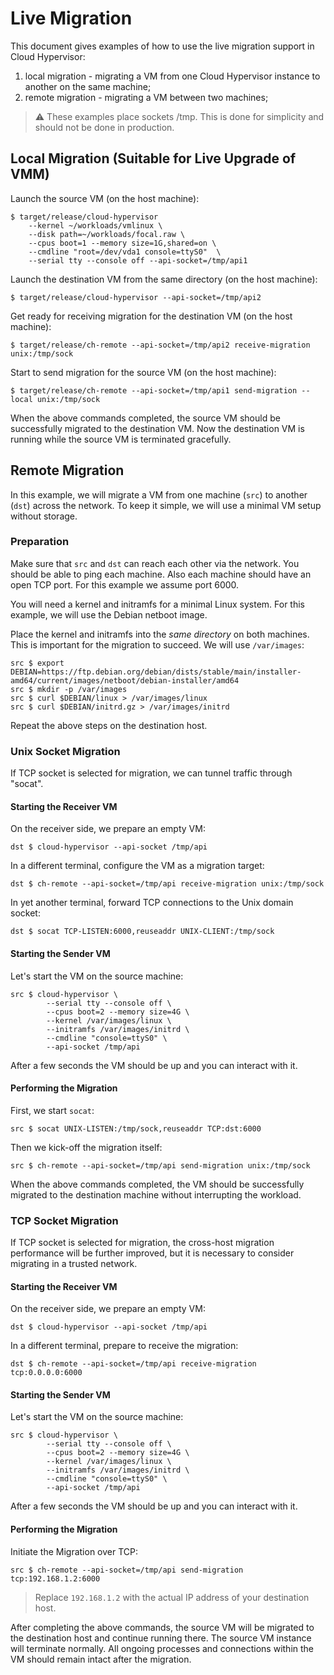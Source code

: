 # Live Migration

This document gives examples of how to use the live migration support
in Cloud Hypervisor:

1. local migration - migrating a VM from one Cloud Hypervisor instance to another on the same machine;
1. remote migration - migrating a VM between two machines;

> :warning: These examples place sockets /tmp. This is done for
> simplicity and should not be done in production.

## Local Migration (Suitable for Live Upgrade of VMM)

Launch the source VM (on the host machine):

```console
$ target/release/cloud-hypervisor
    --kernel ~/workloads/vmlinux \
    --disk path=~/workloads/focal.raw \
    --cpus boot=1 --memory size=1G,shared=on \
    --cmdline "root=/dev/vda1 console=ttyS0"  \
    --serial tty --console off --api-socket=/tmp/api1
```

Launch the destination VM from the same directory (on the host machine):

```console
$ target/release/cloud-hypervisor --api-socket=/tmp/api2
```

Get ready for receiving migration for the destination VM (on the host machine):

```console
$ target/release/ch-remote --api-socket=/tmp/api2 receive-migration unix:/tmp/sock
```

Start to send migration for the source VM (on the host machine):

```console
$ target/release/ch-remote --api-socket=/tmp/api1 send-migration --local unix:/tmp/sock
```

When the above commands completed, the source VM should be successfully
migrated to the destination VM. Now the destination VM is running while
the source VM is terminated gracefully.

## Remote Migration

In this example, we will migrate a VM from one machine (`src`) to
another (`dst`) across the network. To keep it simple, we will use a
minimal VM setup without storage.

### Preparation

Make sure that `src` and `dst` can reach each other via the
network. You should be able to ping each machine. Also each machine
should have an open TCP port. For this example we assume port 6000.

You will need a kernel and initramfs for a minimal Linux system. For
this example, we will use the Debian netboot image.

Place the kernel and initramfs into the _same directory_ on both
machines. This is important for the migration to succeed. We will use
`/var/images`:

```console
src $ export DEBIAN=https://ftp.debian.org/debian/dists/stable/main/installer-amd64/current/images/netboot/debian-installer/amd64
src $ mkdir -p /var/images
src $ curl $DEBIAN/linux > /var/images/linux
src $ curl $DEBIAN/initrd.gz > /var/images/initrd
```

Repeat the above steps on the destination host.

### Unix Socket Migration

If TCP socket is selected for migration, we can tunnel traffic through "socat".

#### Starting the Receiver VM

On the receiver side, we prepare an empty VM:

```console
dst $ cloud-hypervisor --api-socket /tmp/api
```

In a different terminal, configure the VM as a migration target:

```console
dst $ ch-remote --api-socket=/tmp/api receive-migration unix:/tmp/sock
```

In yet another terminal, forward TCP connections to the Unix domain socket:

```console
dst $ socat TCP-LISTEN:6000,reuseaddr UNIX-CLIENT:/tmp/sock
```

#### Starting the Sender VM

Let's start the VM on the source machine:

```console
src $ cloud-hypervisor \
        --serial tty --console off \
        --cpus boot=2 --memory size=4G \
        --kernel /var/images/linux \
        --initramfs /var/images/initrd \
        --cmdline "console=ttyS0" \
        --api-socket /tmp/api
```

After a few seconds the VM should be up and you can interact with it.

#### Performing the Migration

First, we start `socat`:

```console
src $ socat UNIX-LISTEN:/tmp/sock,reuseaddr TCP:dst:6000
```

Then we kick-off the migration itself:

```console
src $ ch-remote --api-socket=/tmp/api send-migration unix:/tmp/sock
```

When the above commands completed, the VM should be successfully
migrated to the destination machine without interrupting the workload.

### TCP Socket Migration

If TCP socket is selected for migration, the cross-host migration
performance will be further improved, but it is necessary to consider
migrating in a trusted network.

#### Starting the Receiver VM

On the receiver side, we prepare an empty VM:

```console
dst $ cloud-hypervisor --api-socket /tmp/api
```

In a different terminal, prepare to receive the migration:

```console
dst $ ch-remote --api-socket=/tmp/api receive-migration tcp:0.0.0.0:6000
```

#### Starting the Sender VM

Let's start the VM on the source machine:

```console
src $ cloud-hypervisor \
        --serial tty --console off \
        --cpus boot=2 --memory size=4G \
        --kernel /var/images/linux \
        --initramfs /var/images/initrd \
        --cmdline "console=ttyS0" \
        --api-socket /tmp/api
```

After a few seconds the VM should be up and you can interact with it.

#### Performing the Migration

Initiate the Migration over TCP:

```console
src $ ch-remote --api-socket=/tmp/api send-migration tcp:192.168.1.2:6000
```

> Replace `192.168.1.2` with the actual IP address of your destination host.

After completing the above commands, the source VM will be migrated to
the destination host and continue running there. The source VM instance
will terminate normally. All ongoing processes and connections within
the VM should remain intact after the migration.

